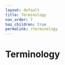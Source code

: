 ```yaml
---
layout: default
title: Terminology
nav_order: 7
has_children: true
permalink: /terminology
---
```


# Terminology

